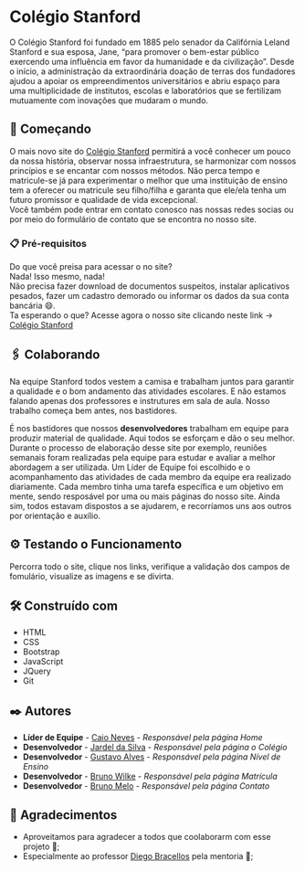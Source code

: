 # Colégio Stanford

O Colégio Stanford foi fundado em 1885 pelo senador da Califórnia Leland Stanford e sua esposa, Jane, “para promover o bem-estar público exercendo uma influência em favor da humanidade e da civilização”.
Desde o início, a administração da extraordinária doação de terras dos fundadores ajudou a apoiar os empreendimentos universitários e abriu espaço para uma multiplicidade de institutos, escolas e laboratórios
que se fertilizam mutuamente com inovações que mudaram o mundo.

## 🚀 Começando

O mais novo site do [Colégio Stanford](https://brunowilke.github.io/colegio_stanford) permitirá a você conhecer um pouco da nossa história, observar nossa infraestrutura, se harmonizar com nossos princípios e se encantar com nossos métodos.
Não perca tempo e matricule-se já para experimentar o melhor que uma instituição de ensino tem a oferecer ou matricule seu filho/filha e garanta que ele/ela tenha um futuro promissor e qualidade de vida excepcional.<br />
Você também pode entrar em contato conosco nas nossas redes socias ou por meio do formulário de contato que se encontra no nosso site.

### 📋 Pré-requisitos

Do que você preisa para acessar o no site?<br /> 
Nada! Isso mesmo, nada!<br />
Não precisa fazer download de documentos suspeitos, instalar aplicativos pesados, fazer um cadastro demorado ou informar os dados da sua conta bancária 😄.<br />
Ta esperando o que? Acesse agora o nosso site clicando neste link -> [Colégio Stanford](https://brunowilke.github.io/colegio_stanford)<br />

## 🖇️ Colaborando

<p> Na equipe Stanford todos vestem a camisa e trabalham juntos para garantir a qualidade e o bom andamento das atividades escolares.
E não estamos falando apenas dos professores e instrutures em sala de aula. Nosso trabalho começa bem antes, nos bastidores. </p>

<p> É nos bastidores que nossos <strong>desenvolvedores</strong> trabalham em equipe para produzir material de qualidade. Aqui todos se esforçam e dão o seu melhor.<br />
Durante o processo de elaboração desse site por exemplo, reuniões semanais foram realizadas pela equipe para estudar e avaliar a melhor abordagem a ser utilizada.
Um Líder de Equipe foi escolhido e o acompanhamento das atividades de cada membro da equipe era realizado diariamente.
Cada membro tinha uma tarefa específica e um objetivo em mente, sendo resposável por uma ou mais páginas do nosso site. Ainda sim, todos estavam dispostos a se ajudarem, e recorríamos uns aos outros por orientação e auxílio.

## ⚙️ Testando o Funcionamento

Percorra todo o site, clique nos links, verifique a validação dos campos de fomulário, visualize as imagens e se divirta.

## 🛠️ Construído com

* HTML
* CSS
* Bootstrap
* JavaScript
* JQuery
* Git

## ✒️ Autores

* **Líder de Equipe** - [Caio Neves](https://www.linkedin.com/in/caio-neves-dos-santos-a1a1a8185/) - *Responsável pela página Home* 
* **Desenvolvedor** - [Jardel da Silva](https://www.linkedin.com/in/jardel-da-silva/) - *Responsável pela página o Colégio*
* **Desenvolvedor** - [Gustavo Alves](https://www.linkedin.com/in/gustavo-alves-da-silva-432077215) - *Responsável pela página Nível de Ensino* 
* **Desenvolvedor** - [Bruno Wilke](https://www.linkedin.com/in/brunowilke/) - *Responsável pela página Matrícula*
* **Desenvolvedor** - [Bruno Melo](http://linkedin.com/in/brunofmelo) - *Responsável pela página Contato*



## 🎁 Agradecimentos

* Aproveitamos para agradecer a todos que coolaborarm com esse projeto 📢;
* Especialmente ao professor [Diego Bracellos](https://www.linkedin.com/in/diego-bracellos-90019a115/) pela mentoria 📢;

